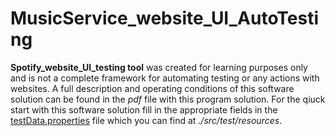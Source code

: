 # MusicService_website_UI_AutoTesting
**Spotify_website_UI_testing tool** was created for learning purposes only and is not a complete framework for automating testing or any actions with websites. A full description and operating conditions of this software solution can be found in the *pdf* file with this program solution.
For the qiuck start with this software solution fill in the appropriate fields in the [testData.properties] file which you can find at *./src/test/resources*.

[testData.properties]: ./src/test/resources/testData.properties
